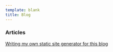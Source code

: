 ```yaml
---
template: blank
title: Blog
---
```


### Articles

[Writing my own static site generator for this blog](https://ericbanisadr.com/blog/writing-my-own-static-site-generator)


